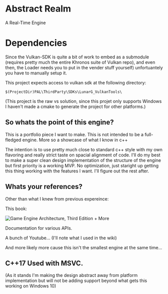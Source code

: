 # Abstract Realm
A Real-Time Engine

# Dependencies
Since the Vulkan-SDK is quite a bit of work to embed as a submodule (requires pretty much the entire Khronos suite of Vulkan repo), and even then, the Loader needs you to put in the vender stuff yourself) unfortuantely you have to manually setup it.

This project expects access to vulkan sdk at the following directory:

`$(ProjectDir)PAL\ThirdParty\SDKs\LunarG_VulkanTools\`

(This project is the raw vs solution, since this projet only supports Windows I haven't made a cmake to generate the project for other platforms.)


## So whats the point of this engine?

This is a portfolio piece I want to make. This is not intended to be a full-fledged engine. More so a showcase of what I know in c++

The intention is to use pretty much close to standard c++ style with my own flavoring and really strict taste on spacial alignment of code. I'll do my best to make a super clean design implementation of the structure of the engine but first priority is a working MVP. No optimization, just staright up getting this thing working with the features I want. I'll figure out the rest after.

## Whats your references?

Other than what I knew from previous expereince:

This book: 

![Game Engine Architecture, Third Edition](https://i.imgur.com/oMnHm74.png) + More

Documentation for various APIs.

A bunch of Youtube... (I'll note what I used in the wiki)

And more likely more cause this isn't the smallest engine at the same time...

## C++17 Used with MSVC. 

(As it stands I'm making the design abstract away from platform implementation but will not be adding support beyond what gets this working on Windows 10)
